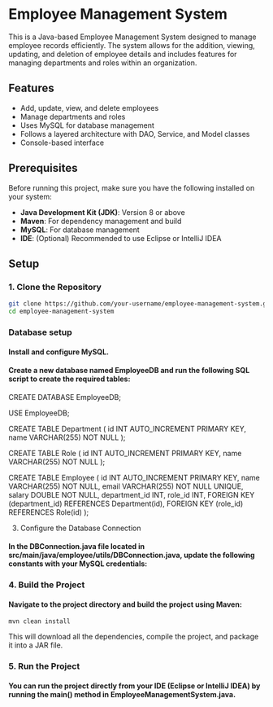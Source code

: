 # Employee Management System

This is a Java-based Employee Management System designed to manage employee records efficiently. The system allows for the addition, viewing, updating, and deletion of employee details and includes features for managing departments and roles within an organization.

## Features

- Add, update, view, and delete employees
- Manage departments and roles
- Uses MySQL for database management
- Follows a layered architecture with DAO, Service, and Model classes
- Console-based interface

## Prerequisites

Before running this project, make sure you have the following installed on your system:

- **Java Development Kit (JDK)**: Version 8 or above
- **Maven**: For dependency management and build
- **MySQL**: For database management
- **IDE**: (Optional) Recommended to use Eclipse or IntelliJ IDEA

## Setup

### 1. Clone the Repository

```bash
git clone https://github.com/your-username/employee-management-system.git
cd employee-management-system

```
### Database setup

#### Install and configure MySQL.
#### Create a new database named EmployeeDB and run the following SQL script to create the required tables:

CREATE DATABASE EmployeeDB;

USE EmployeeDB;

CREATE TABLE Department (
    id INT AUTO_INCREMENT PRIMARY KEY,
    name VARCHAR(255) NOT NULL
);

CREATE TABLE Role (
    id INT AUTO_INCREMENT PRIMARY KEY,
    name VARCHAR(255) NOT NULL
);

CREATE TABLE Employee (
    id INT AUTO_INCREMENT PRIMARY KEY,
    name VARCHAR(255) NOT NULL,
    email VARCHAR(255) NOT NULL UNIQUE,
    salary DOUBLE NOT NULL,
    department_id INT,
    role_id INT,
    FOREIGN KEY (department_id) REFERENCES Department(id),
    FOREIGN KEY (role_id) REFERENCES Role(id)
);


 3. Configure the Database Connection
#### In the DBConnection.java file located in src/main/java/employee/utils/DBConnection.java, update the following constants with your MySQL credentials:


### 4. Build the Project
#### Navigate to the project directory and build the project using Maven:

```
mvn clean install
```
This will download all the dependencies, compile the project, and package it into a JAR file.


### 5. Run the Project
#### You can run the project directly from your IDE (Eclipse or IntelliJ IDEA) by running the main() method in EmployeeManagementSystem.java.


